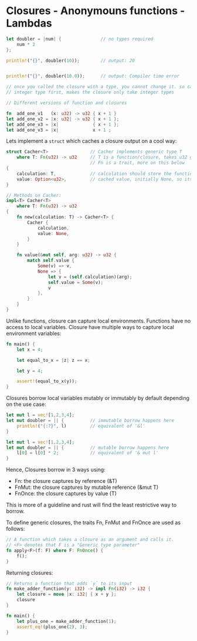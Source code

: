 # Closures - Anonymouns functions - Lambdas

```rust
let doubler = |num| {               // no types required
    num * 2
};

println!("{}", doubler(10));        // output: 20


println!("{}", doubler(10.0));      // output: Compiler time error

// once you called the closure with a type, you cannot change it. so calling it with
// integer type first, makes the closure only take integer types
```

```rust
// Different versions of function and closures

fn  add_one_v1   (x: u32) -> u32 { x + 1 }
let add_one_v2 = |x: u32| -> u32 { x + 1 };
let add_one_v3 = |x|             { x + 1 };
let add_one_v3 = |x|             x + 1 ;
```

Lets implement a `struct` which caches a closure output on a cool way:

```rust
struct Cacher<T>                // Cacher implements generic type T
    where T: Fn(u32) -> u32     // T is a function/closure, takes u32 give out u32
                                // Fn is a trait, more on this below
{
    calculation: T,             // calculation should store the function/closure
    value: Option<u32>,         // cached value, initially None, so its Option type
}

// Methods on Cacher:
impl<T> Cacher<T>
    where T: Fn(u32) -> u32
{
    fn new(calculation: T) -> Cacher<T> {
        Cacher {
            calculation,
            value: None,
        }
    }

    fn value(&mut self, arg: u32) -> u32 {
        match self.value {
            Some(v) => v,
            None => {
                let v = (self.calculation)(arg);
                self.value = Some(v);
                v
            },
        }
    }
}
```

Unlike functions, closure can capture local environments. Functions have no access to local variables. Closure have multiple ways to capture local environment variables:

```rust
fn main() {
    let x = 4;

    let equal_to_x = |z| z == x;

    let y = 4;

    assert!(equal_to_x(y));
}
```

Closures borrow local variables mutably or immutably by default depending on the use case:

```rust
let mut l = vec![1,2,3,4];
let mut doubler = || {          // immutable borrow happens here
    println!("{:?}", l)         // equivalent of '&l'
}
```

```rust
let mut l = vec![1,2,3,4];
let mut doubler = || {          // mutable borrow happens here
    l[0] = l[0] * 2;            // equivalent of '& mut l'
}
```
Hence, Closures borrow in 3 ways using:

- Fn: the closure captures by reference (&T)
- FnMut: the closure captures by mutable reference (&mut T)
- FnOnce: the closure captures by value (T)

This is more of a guideline and rust will find the least restrictive way to borrow.

To define generic closures, the traits Fn, FnMut and FnOnce are used as follows:

```rust
// A function which takes a closure as an argument and calls it.
// <F> denotes that F is a "Generic type parameter"
fn apply<F>(f: F) where F: FnOnce() {
    f();
}
```

Returning closures:

```rust
// Returns a function that adds `y` to its input
fn make_adder_function(y: i32) -> impl Fn(i32) -> i32 {
    let closure = move |x: i32| { x + y };
    closure
}

fn main() {
    let plus_one = make_adder_function(1);
    assert_eq!(plus_one(2), 3);
}
```
